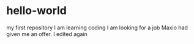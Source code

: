 # hello-world
my first repository
I am learning coding
I am looking for a job
Maxio had given me an offer.
I edited again
